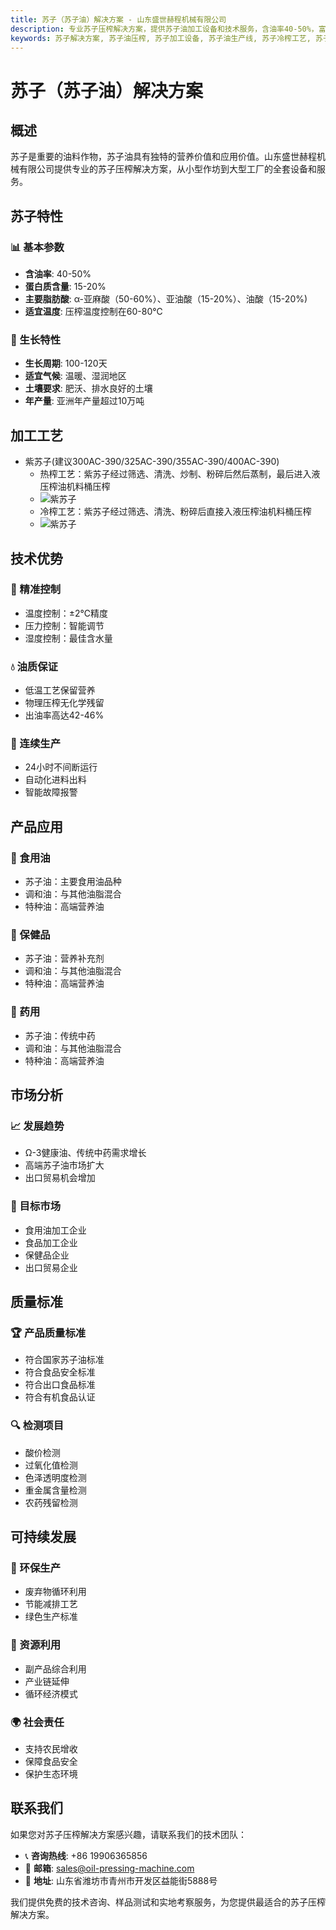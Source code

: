 ```yaml
---
title: 苏子（苏子油）解决方案 - 山东盛世赫程机械有限公司
description: 专业苏子压榨解决方案，提供苏子油加工设备和技术服务，含油率40-50%，富含α-亚麻酸，采用冷榨工艺保留营养，满足Ω-3健康油和传统中药需求。
keywords: 苏子解决方案, 苏子油压榨, 苏子加工设备, 苏子油生产线, 苏子冷榨工艺, 苏子压榨机, 苏子油提取, 苏子油料加工, 苏子油压榨设备, 紫苏油, Ω-3健康油
---
```


# 苏子（苏子油）解决方案

## 概述

苏子是重要的油料作物，苏子油具有独特的营养价值和应用价值。山东盛世赫程机械有限公司提供专业的苏子压榨解决方案，从小型作坊到大型工厂的全套设备和服务。

## 苏子特性

### 📊 基本参数
- **含油率**: 40-50%
- **蛋白质含量**: 15-20%
- **主要脂肪酸**: α-亚麻酸（50-60%）、亚油酸（15-20%）、油酸（15-20%)
- **适宜温度**: 压榨温度控制在60-80℃

### 🌱 生长特性
- **生长周期**: 100-120天
- **适宜气候**: 温暖、湿润地区
- **土壤要求**: 肥沃、排水良好的土壤
- **年产量**: 亚洲年产量超过10万吨

## 加工工艺

+  紫苏子(建议300AC-390/325AC-390/355AC-390/400AC-390)
     + 热榨工艺：紫苏子经过筛选、清洗、炒制、粉碎后然后蒸制，最后进入液压榨油机料桶压榨
     +  ![紫苏子](/images/紫苏热榨工艺概览_An%20Overview%20of%20the%20Hot%20Pressing%20Process%20of%20Perilla.png)
     + 冷榨工艺：紫苏子经过筛选、清洗、粉碎后直接入液压榨油机料桶压榨
     +  ![紫苏子](/images/紫苏冷榨工艺概览_An%20Overview%20of%20the%20Cold%20Pressing%20Process%20of%20Perilla.png)



## 技术优势

### 🎯 精准控制
- 温度控制：±2℃精度
- 压力控制：智能调节
- 湿度控制：最佳含水量

### 💧 油质保证
- 低温工艺保留营养
- 物理压榨无化学残留
- 出油率高达42-46%

### 🔄 连续生产
- 24小时不间断运行
- 自动化进料出料
- 智能故障报警

## 产品应用

### 🍳 食用油
- 苏子油：主要食用油品种
- 调和油：与其他油脂混合
- 特种油：高端营养油

### 💊 保健品
- 苏子油：营养补充剂
- 调和油：与其他油脂混合
- 特种油：高端营养油

### 💊 药用
- 苏子油：传统中药
- 调和油：与其他油脂混合
- 特种油：高端营养油

## 市场分析

### 📈 发展趋势
- Ω-3健康油、传统中药需求增长
- 高端苏子油市场扩大
- 出口贸易机会增加

### 🎯 目标市场
- 食用油加工企业
- 食品加工企业
- 保健品企业
- 出口贸易企业



## 质量标准

### 🏆 产品质量标准
- 符合国家苏子油标准
- 符合食品安全标准
- 符合出口食品标准
- 符合有机食品认证

### 🔍 检测项目
- 酸价检测
- 过氧化值检测
- 色泽透明度检测
- 重金属含量检测
- 农药残留检测

## 可持续发展

### 🌱 环保生产
- 废弃物循环利用
- 节能减排工艺
- 绿色生产标准

### 🔄 资源利用
- 副产品综合利用
- 产业链延伸
- 循环经济模式

### 🌍 社会责任
- 支持农民增收
- 保障食品安全
- 保护生态环境

## 联系我们

如果您对苏子压榨解决方案感兴趣，请联系我们的技术团队：

- 📞 **咨询热线**: +86 19906365856
- 📧 **邮箱**: sales@oil-pressing-machine.com
- 📍 **地址**: 山东省潍坊市青州市开发区益能街5888号

我们提供免费的技术咨询、样品测试和实地考察服务，为您提供最适合的苏子压榨解决方案。